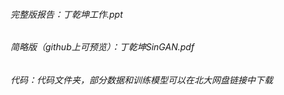 ###### 完整版报告：丁乾坤工作.ppt

###### 简略版（github上可预览）：丁乾坤SinGAN.pdf

###### 代码：代码文件夹，部分数据和训练模型可以在北大网盘链接中下载
